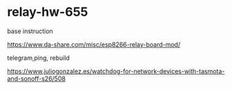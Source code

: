 # relay-hw-655


base instruction

https://www.da-share.com/misc/esp8266-relay-board-mod/

telegram,ping, rebuild 

https://www.juliogonzalez.es/watchdog-for-network-devices-with-tasmota-and-sonoff-s26/508

